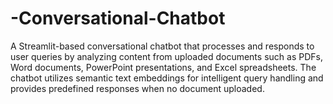 # -Conversational-Chatbot
A Streamlit-based conversational chatbot that processes and responds to user queries by analyzing content from uploaded documents such as PDFs, Word documents, PowerPoint presentations, and Excel spreadsheets. The chatbot utilizes semantic text embeddings for intelligent query handling and provides predefined responses when no document uploaded.

